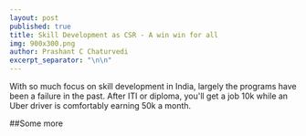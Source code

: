 ```yaml
---
layout: post
published: true
title: Skill Development as CSR - A win win for all
img: 900x300.png
author: Prashant C Chaturvedi
excerpt_separator: "\n\n"
---
```


With so much focus on skill development in India, largely the programs have been a failure in the past. After ITI or diploma, you'll get a job 10k while an Uber driver is comfortably earning 50k a month.



##Some more